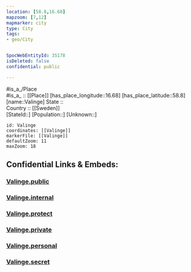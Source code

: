 ```yaml
---
location: [58.8,16.68] 
mapzoom: [7,12] 
mapmarker: city 
type: City
tags:
- geo/City


SpocWebEntityId: 35178
isDeleted: false
confidential: public

---
```

#is_a_/Place  
#is_a_ :: [[Place]] 
[has_place_longitude::16.68] 
[has_place_latitude::58.8] 
[name::Valinge] 
State ::  
Country :: [[Sweden]]  
[StateId::] 
[Population::] 
[Unknown::] 


```leaflet
id: Valinge
coordinates: [[Valinge]] 
markerFile: [[Valinge]] 
defaultZoom: 11 
maxZoom: 18
```


## Confidential Links & Embeds: 

### [Valinge.public](/_public/\Earth\Continent\Europe\Europe~North\Sweden\Provinces~Sweden\Södermanland\CityValinge.public.md) 

### [Valinge.internal](/_internal/\Earth\Continent\Europe\Europe~North\Sweden\Provinces~Sweden\Södermanland\CityValinge.internal.md) 

### [Valinge.protect](/_protect/\Earth\Continent\Europe\Europe~North\Sweden\Provinces~Sweden\Södermanland\CityValinge.protect.md) 

### [Valinge.private](/_private/\Earth\Continent\Europe\Europe~North\Sweden\Provinces~Sweden\Södermanland\CityValinge.private.md) 

### [Valinge.personal](/_personal/\Earth\Continent\Europe\Europe~North\Sweden\Provinces~Sweden\Södermanland\CityValinge.personal.md) 

### [Valinge.secret](/_secret/\Earth\Continent\Europe\Europe~North\Sweden\Provinces~Sweden\Södermanland\CityValinge.secret.md)

